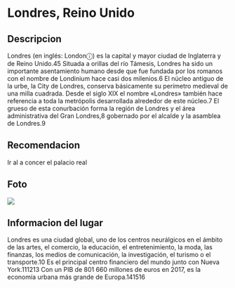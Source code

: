 # Londres, Reino Unido

## Descripcion 
Londres (en inglés: Londonⓘ) es la capital y mayor ciudad de Inglaterra y de Reino Unido.4​5​ Situada a orillas del río Támesis, Londres ha sido un importante asentamiento humano desde que fue fundada por los romanos con el nombre de Londinium hace casi dos milenios.6​ El núcleo antiguo de la urbe, la City de Londres, conserva básicamente su perímetro medieval de una milla cuadrada. Desde el siglo XIX el nombre «Londres» también hace referencia a toda la metrópolis desarrollada alrededor de este núcleo.7​ El grueso de esta conurbación forma la región de Londres y el área administrativa del Gran Londres,8​ gobernado por el alcalde y la asamblea de Londres.9​

## Recomendacion
Ir al a concer el palacio real

## Foto
![](https://upload.wikimedia.org/wikipedia/commons/thumb/6/67/London_Skyline_%28125508655%29.jpeg/248px-London_Skyline_%28125508655%29.jpeg)

## Informacion del lugar
Londres es una ciudad global, uno de los centros neurálgicos en el ámbito de las artes, el comercio, la educación, el entretenimiento, la moda, las finanzas, los medios de comunicación, la investigación, el turismo o el transporte.10​ Es el principal centro financiero del mundo junto con Nueva York.11​12​13​ Con un PIB de 801 660 millones de euros en 2017, es la economía urbana más grande de Europa.14​15​16​

